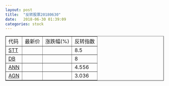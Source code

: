 ```yaml
---
layout: post
title:  "反转股票20180630"
date:   2018-06-30 01:39:09
categories: stock
---
```


<script type="text/javascript">
var stockList = []
stockList.push('gb_stt');
stockList.push('gb_db');
stockList.push('gb_ann');
stockList.push('gb_agn');
</script>

<table border="1">
 <tr>
 <td>代码</td>
  <td>最新价</td>
  <td>涨跌幅(%)</td>
 <td>反转指数</td>
</tr>
  <tr id="stt"><td><a href="http://stock.finance.sina.com.cn/usstock/quotes/STT.html" target="_blank">STT</a></td><td></td><td></td><td>8.5</td></tr>
  <tr id="db"><td><a href="http://stock.finance.sina.com.cn/usstock/quotes/DB.html" target="_blank">DB</a></td><td></td><td></td><td>8</td></tr>
  <tr id="ann"><td><a href="http://stock.finance.sina.com.cn/usstock/quotes/ANN.html" target="_blank">ANN</a></td><td></td><td></td><td>4.556</td></tr>
  <tr id="agn"><td><a href="http://stock.finance.sina.com.cn/usstock/quotes/AGN.html" target="_blank">AGN</a></td><td></td><td></td><td>3.036</td></tr>
</table>
